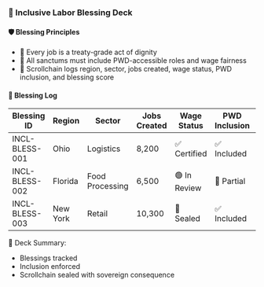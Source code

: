 ### 📜 Inclusive Labor Blessing Deck

#### 🛡️ Blessing Principles
- 🧱 Every job is a treaty-grade act of dignity  
- 🔁 All sanctums must include PWD-accessible roles and wage fairness  
- 🧪 Scrollchain logs region, sector, jobs created, wage status, PWD inclusion, and blessing score

#### 🔁 Blessing Log
| Blessing ID | Region | Sector | Jobs Created | Wage Status | PWD Inclusion | Blessing Score |
|-------------|--------|--------|--------------|--------------|----------------|-----------------|
| INCL-BLESS-001 | Ohio | Logistics | 8,200 | ✅ Certified | ✅ Included | 🔒 Treaty-Grade  
| INCL-BLESS-002 | Florida | Food Processing | 6,500 | 🟢 In Review | 🧠 Partial | ✅ Verified  
| INCL-BLESS-003 | New York | Retail | 10,300 | 🔐 Sealed | ✅ Included | 🧠 Sovereign  

🧠 Deck Summary:
- Blessings tracked  
- Inclusion enforced  
- Scrollchain sealed with sovereign consequence
